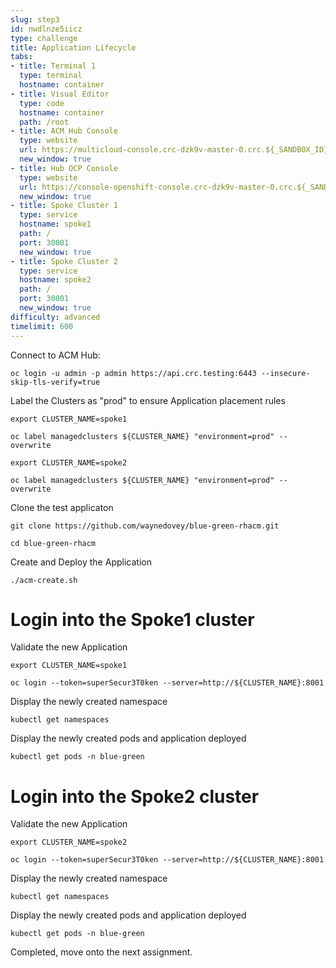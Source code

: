 ```yaml
---
slug: step3
id: nwdlnze5iicz
type: challenge
title: Application Lifecycle
tabs:
- title: Terminal 1
  type: terminal
  hostname: container
- title: Visual Editor
  type: code
  hostname: container
  path: /root
- title: ACM Hub Console
  type: website
  url: https://multicloud-console.crc-dzk9v-master-0.crc.${_SANDBOX_ID}.instruqt.io
  new_window: true
- title: Hub OCP Console
  type: website
  url: https://console-openshift-console.crc-dzk9v-master-0.crc.${_SANDBOX_ID}.instruqt.io
  new_window: true
- title: Spoke Cluster 1
  type: service
  hostname: spoke1
  path: /
  port: 30001
  new_window: true
- title: Spoke Cluster 2
  type: service
  hostname: spoke2
  path: /
  port: 30001
  new_window: true
difficulty: advanced
timelimit: 600
---
```

Connect to ACM Hub:

```
oc login -u admin -p admin https://api.crc.testing:6443 --insecure-skip-tls-verify=true
```

Label the Clusters as "prod" to ensure Application placement rules

```
export CLUSTER_NAME=spoke1
```

```
oc label managedclusters ${CLUSTER_NAME} "environment=prod" --overwrite
```

```
export CLUSTER_NAME=spoke2
```

```
oc label managedclusters ${CLUSTER_NAME} "environment=prod" --overwrite
```

Clone the test applicaton

```
git clone https://github.com/waynedovey/blue-green-rhacm.git
```

```
cd blue-green-rhacm
```

Create and Deploy the Application

```
./acm-create.sh
```

# Login into the Spoke1 cluster

Validate the new Application
```
export CLUSTER_NAME=spoke1
```
```
oc login --token=superSecur3T0ken --server=http://${CLUSTER_NAME}:8001
```

Display the newly created namespace
```
kubectl get namespaces
```
Display the newly created pods and application deployed
```
kubectl get pods -n blue-green
```

# Login into the Spoke2 cluster

Validate the new Application
```
export CLUSTER_NAME=spoke2
```
```
oc login --token=superSecur3T0ken --server=http://${CLUSTER_NAME}:8001
```

Display the newly created namespace
```
kubectl get namespaces
```
Display the newly created pods and application deployed
```
kubectl get pods -n blue-green
```

Completed, move onto the next assignment.